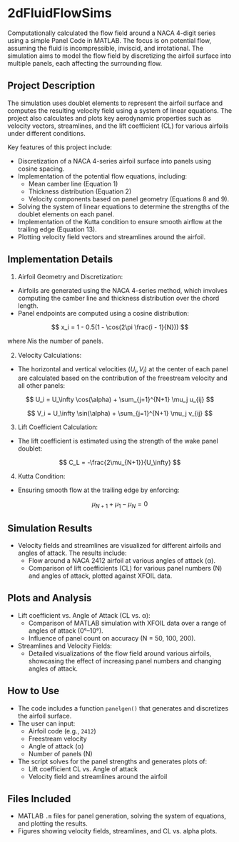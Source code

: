 
# 2dFluidFlowSims

Computationally calculated the flow field around a NACA 4-digit series using a simple Panel Code in MATLAB. The focus is on potential flow, assuming the fluid is incompressible, inviscid, and irrotational. The simulation aims to model the flow field by discretizing the airfoil surface into multiple panels, each affecting the surrounding flow.

## Project Description
The simulation uses doublet elements to represent the airfoil surface and computes the resulting velocity field using a system of linear equations. The project also calculates and plots key aerodynamic properties such as velocity vectors, streamlines, and the lift coefficient (CL) for various airfoils under different conditions.

Key features of this project include:

- Discretization of a NACA 4-series airfoil surface into panels using cosine spacing.
- Implementation of the potential flow equations, including:
  - Mean camber line (Equation 1)
  - Thickness distribution (Equation 2)
  - Velocity components based on panel geometry (Equations 8 and 9).
- Solving the system of linear equations to determine the strengths of the doublet elements on each panel.
- Implementation of the Kutta condition to ensure smooth airflow at the trailing edge (Equation 13).
- Plotting velocity field vectors and streamlines around the airfoil.

## Implementation Details
1. Airfoil Geometry and Discretization:

- Airfoils are generated using the NACA 4-series method, which involves computing the camber line and thickness distribution over the chord length.
- Panel endpoints are computed using a cosine distribution:

$$
x_i = 1 - 0.5(1 - \cos(2\pi \frac{i - 1}{N}))
$$

where 𝑁is the number of panels.

2. Velocity Calculations:

- The horizontal and vertical velocities ($U_i, V_i$) at the center of each panel are calculated based on the contribution of the freestream velocity and all other panels:

$$
U_i = U_\infty \cos(\alpha) + \sum_{j=1}^{N+1} \mu_j u_{ij}
$$

$$
V_i = U_\infty \sin(\alpha) + \sum_{j=1}^{N+1} \mu_j v_{ij}
$$
 
3. Lift Coefficient Calculation:

- The lift coefficient is estimated using the strength of the wake panel doublet:

$$
C_L = -\frac{2\mu_{N+1}}{U_\infty}
$$

4. Kutta Condition:

- Ensuring smooth flow at the trailing edge by enforcing:

$$
\mu_{N+1} + \mu_1 - \mu_N = 0
$$

## Simulation Results
- Velocity fields and streamlines are visualized for different airfoils and angles of attack. The results include:
  - Flow around a NACA 2412 airfoil at various angles of attack (α).
  - Comparison of lift coefficients (CL) for various panel numbers (N) and angles of attack, plotted against XFOIL data.

## Plots and Analysis
- Lift coefficient vs. Angle of Attack (CL vs. α):
  - Comparison of MATLAB simulation with XFOIL data over a range of angles of attack (0°–10°).
  - Influence of panel count on accuracy (N = 50, 100, 200).
- Streamlines and Velocity Fields:
  - Detailed visualizations of the flow field around various airfoils, showcasing the effect of increasing panel numbers and changing angles of attack.

## How to Use
 - The code includes a function `panelgen()` that generates and discretizes the airfoil surface.
 - The user can input:
    - Airfoil code (e.g., `2412`)
    - Freestream velocity
    - Angle of attack (α)
    - Number of panels (N)
- The script solves for the panel strengths and generates plots of:
    - Lift coefficient CL vs. Angle of attack
    - Velocity field and streamlines around the airfoil

## Files Included
- MATLAB `.m` files for panel generation, solving the system of equations, and plotting the results.
- Figures showing velocity fields, streamlines, and CL vs. alpha plots.
